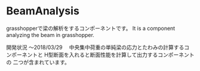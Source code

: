 # BeamAnalysis
grasshopperで梁の解析をするコンポーネントです。
It is a component analyzing the beam in grasshopper.

開発状況
～2018/03/29
　中央集中荷重の単純梁の応力とたわみの計算するコンポーネントと
 H型断面を入れると断面性能を計算して出力するコンポーネントの
 二つが含まれています。
